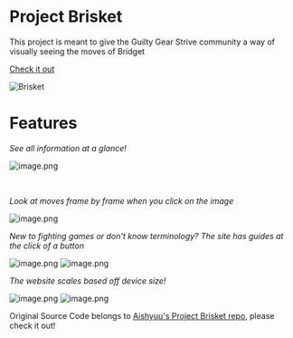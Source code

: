 # Project Brisket

This project is meant to give the Guilty Gear Strive community a way of visually seeing the moves of Bridget

[Check it out](https://aishyuu.github.io/project-brisket/)

![Brisket](https://static.wikia.nocookie.net/guilty-gear/images/d/d4/Bridget_Guilty_Gear_Strive.png/revision/latest?cb=20220810001006)

# Features

*See all information at a glance!*

![image.png](https://media.discordapp.net/attachments/1042453498366791680/1062127439016378389/image.png)

<br>

*Look at moves frame by frame when you click on the image*

![image.png](https://cdn.discordapp.com/attachments/1042453498366791680/1062127770609647769/image.png)
<br>

*New to fighting games or don't know terminology? The site has guides at the click of a button*

![image.png](https://cdn.discordapp.com/attachments/1042453498366791680/1062128340678484029/image.png)
![image.png](https://cdn.discordapp.com/attachments/1042453498366791680/1062128493426651216/image.png)
<br>

*The website scales based off device size!*

![image.png](https://cdn.discordapp.com/attachments/1042453498366791680/1062128967139733565/image.png)
![image.png](https://cdn.discordapp.com/attachments/1042453498366791680/1062129150648918088/image.png)

Original Source Code belongs to [Aishyuu's Project Brisket repo](https://github.com/aishyuu/project-brisket), please check it out!
